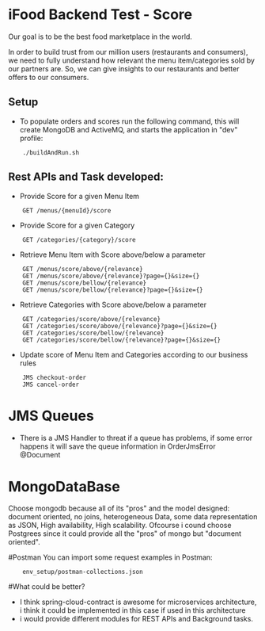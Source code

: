 # iFood Backend Test - Score

Our goal is to be the best food marketplace in the world.

In order to build trust from our million users (restaurants and consumers), we need to fully understand 
how relevant the menu item/categories sold by our partners are. 
So, we can give insights to our restaurants and better offers to our consumers. 

## Setup
* To populate orders and scores run the following command, this will create MongoDB and ActiveMQ, and starts the application in "dev" profile:
```
    ./buildAndRun.sh
```

## Rest APIs and Task developed:
* Provide Score for a given Menu Item
```
    GET /menus/{menuId}/score
```

* Provide Score for a given Category
```
    GET /categories/{category}/score
```

* Retrieve Menu Item with Score above/below a parameter
```
    GET /menus/score/above/{relevance}
    GET /menus/score/above/{relevance}?page={}&size={}
    GET /menus/score/bellow/{relevance}
    GET /menus/score/bellow/{relevance}?page={}&size={}
```
* Retrieve Categories with Score above/below a parameter
```
    GET /categories/score/above/{relevance}
    GET /categories/score/above/{relevance}?page={}&size={}
    GET /categories/score/bellow/{relevance}
    GET /categories/score/bellow/{relevance}?page={}&size={}
```
* Update score of Menu Item and Categories according to our business rules
```
    JMS checkout-order
    JMS cancel-order
```

# JMS Queues
* There is a JMS Handler to threat if a queue has problems, if some error happens it will save the queue information in OrderJmsError @Document

# MongoDataBase
Choose mongodb because all of its "pros" and the model designed: document oriented, no joins, heterogeneous Data, some data representation as JSON, High availability, High scalability.
Ofcourse i cound choose Postgrees since it could provide all the "pros" of mongo but "document oriented".

#Postman
You can import some request examples in Postman:
```
    env_setup/postman-collections.json
```

#What could be better?
* I think spring-cloud-contract is awesome for microservices architecture, i think it could be implemented in this case if used in this architecture
* i would provide different modules for REST APIs and Background tasks.
